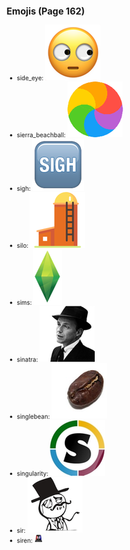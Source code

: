 
## Emojis (Page 162)

* side_eye: ![side_eye](output/side_eye.png)
* sierra_beachball: ![sierra_beachball](output/sierra_beachball.gif)
* sigh: ![sigh](output/sigh.png)
* silo: ![silo](output/silo.png)
* sims: ![sims](output/sims.png)
* sinatra: ![sinatra](output/sinatra.png)
* singlebean: ![singlebean](output/singlebean.jpg)
* singularity: ![singularity](output/singularity.jpg)
* sir: ![sir](output/sir.png)
* siren: ![siren](output/siren.gif)
